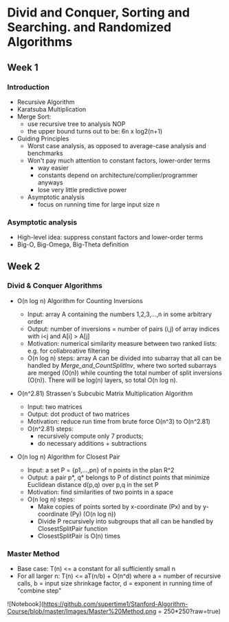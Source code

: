 # Divid and Conquer, Sorting and Searching. and Randomized Algorithms
## Week 1
### Introduction  
  - Recursive Algorithm
  - Karatsuba Multiplication
  - Merge Sort: 
    - use recursive tree to analysis NOP
    - the upper bound turns out to be: 6n x log2(n+1)
  - Guiding Principles
    - Worst case analysis, as opposed to average-case analysis and benchmarks
    - Won't pay much attention to constant factors, lower-order terms
      - way easier
      - constants depend on architecture/complier/programmer anyways
      - lose very little predictive power
    - Asymptotic analysis
      - focus on running time for large input size n 
### Asymptotic analysis
  - High-level idea: suppress constant factors and lower-order terms
  - Big-O, Big-Omega, Big-Theta definition

## Week 2
### Divid & Conquer Algorithms
  - O(n log n) Algorithm for Counting Inversions
    - Input: array A containing the numbers 1,2,3,...,n in some arbitrary order
    - Output: number of inversions = number of pairs (i,j) of array indices with i<j and A[i] > A[j]
    - Motivation: numerical similarity measure between two ranked lists: e.g. for collabroative filtering
    - O(n log n) steps: array A can be divided into subarray that all can be handled by *Merge_and_CountSplitInv*, where two sorted subarrays are merged (O(n)) while counting the total number of split inversions (O(n)). There will be log(n) layers, so total O(n log n).
    
  - O(n^2.81) Strassen's Subcubic Matrix Multiplication Algorithm
    - Input: two matrices
    - Output: dot product of two matrices
    - Motivation: reduce run time from brute force O(n^3) to O(n^2.81)
    - O(n^2.81) steps: 
      - recursively compute only 7 products; 
      - do necessary additions + subtractions
      
  - O(n log n) Algorithm for Closest Pair
    - Input: a set P = {p1,...,pn} of n points in the plan R^2
    - Output: a pair p*, q* belongs to P of distinct points that minimize Euclidean distance d(p,q) over p,q in the set P
    - Motivation: find similarities of two points in a space
    - O(n log n) steps: 
      - Make copies of points sorted by x-coordinate (Px) and by y-coordinate (Py) (O(n log n))
      - Divide P recursively into subgroups that all can be handled by ClosestSplitPair function
      - ClosestSplitPair is O(n) times
  
  ### Master Method
  - Base case: T(n) <= a constant for all sufficiently small n
  - For all larger n:
    T(n) <= aT(n/b) + O(n^d)
    where a = number of recursive calls, b = input size shrinkage factor, d = exponent in running time of "combine step"
    
  ![Notebook](https://github.com/supertime1/Stanford-Algorithm-Course/blob/master/Images/Master%20Method.png = 250*250?raw=true)
